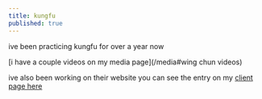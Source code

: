 ```yaml
---
title: kungfu
published: true
---
```

ive been practicing kungfu for over a year now

[i have a couple videos on my media page](/media#wing chun videos)

ive also been working on their website
you can see the entry on my [client page here](/experience/clients#wingChun)